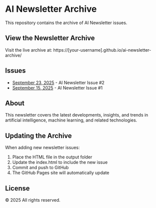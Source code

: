 # AI Newsletter Archive

This repository contains the archive of AI Newsletter issues.

## View the Newsletter Archive

Visit the live archive at: https://[your-username].github.io/ai-newsletter-archive/

## Issues

- [September 23, 2025](AI_Newsletter_2025_09_23.html) - AI Newsletter Issue #2
- [September 15, 2025](AI_Newsletter_2025_09_15.html) - AI Newsletter Issue #1

## About

This newsletter covers the latest developments, insights, and trends in artificial intelligence, machine learning, and related technologies.

## Updating the Archive

When adding new newsletter issues:
1. Place the HTML file in the output folder
2. Update the index.html to include the new issue
3. Commit and push to GitHub
4. The GitHub Pages site will automatically update

## License

© 2025 All rights reserved.
